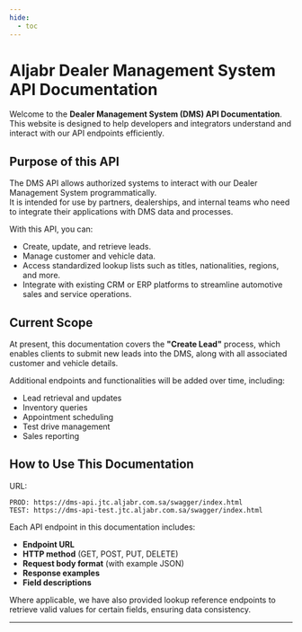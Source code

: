 ```yaml
---
hide:
  - toc
---
```


# Aljabr Dealer Management System API Documentation

Welcome to the **Dealer Management System (DMS) API Documentation**.  
This website is designed to help developers and integrators understand and interact with our API endpoints efficiently.

## Purpose of this API

The DMS API allows authorized systems to interact with our Dealer Management System programmatically.  
It is intended for use by partners, dealerships, and internal teams who need to integrate their applications with DMS data and processes.

With this API, you can:
- Create, update, and retrieve leads.
- Manage customer and vehicle data.
- Access standardized lookup lists such as titles, nationalities, regions, and more.
- Integrate with existing CRM or ERP platforms to streamline automotive sales and service operations.

## Current Scope

At present, this documentation covers the **"Create Lead"** process, which enables clients to submit new leads into the DMS, along with all associated customer and vehicle details.

Additional endpoints and functionalities will be added over time, including:
- Lead retrieval and updates
- Inventory queries
- Appointment scheduling
- Test drive management
- Sales reporting

## How to Use This Documentation
URL: 


```
PROD: https://dms-api.jtc.aljabr.com.sa/swagger/index.html
TEST: https://dms-api-test.jtc.aljabr.com.sa/swagger/index.html
``` 

Each API endpoint in this documentation includes:
- **Endpoint URL**  
- **HTTP method** (GET, POST, PUT, DELETE)  
- **Request body format** (with example JSON)  
- **Response examples**  
- **Field descriptions**  

Where applicable, we have also provided lookup reference endpoints to retrieve valid values for certain fields, ensuring data consistency.

---